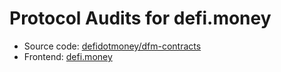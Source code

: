 # Protocol Audits for defi.money

 - Source code: [defidotmoney/dfm-contracts](https://github.com/defidotmoney/dfm-contracts)
 - Frontend: [defi.money](https://defi.money/)
